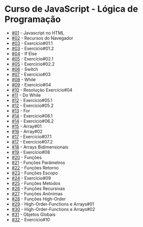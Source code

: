 <h1>Curso de JavaScript - Lógica de Programação</h1>

<ul>
  <li><a href="https://aleretamero.github.io/onebitcode/js1-logica-de-programacao/01-javascript-no-html/">#01</a> - Javascript no HTML</li>
  <li><a href="https://aleretamero.github.io/onebitcode/js1-logica-de-programacao/02-recursos-do-navegador/">#02</a> - Recursos do Navegador</li>
  <li><a href="https://aleretamero.github.io/onebitcode/js1-logica-de-programacao/03-exercicio-01/ex001/">#03</a> - Exercício#01.1</li>
  <li><a href="https://aleretamero.github.io/onebitcode/js1-logica-de-programacao/03-exercicio-01/ex002/">#03</a> - Exercício#01.2</li>
  <li><a href="https://aleretamero.github.io/onebitcode/js1-logica-de-programacao/04-if-else/">#04</a> - If Else</li>
  <li><a href="https://aleretamero.github.io/onebitcode/js1-logica-de-programacao/05-exercicio-02/ex001/">#05</a> - Exercício#02.1</li>
  <li><a href="https://aleretamero.github.io/onebitcode/js1-logica-de-programacao/05-exercicio-02/ex002/">#05</a> - Exercício#02.2</li>
  <li><a href="https://aleretamero.github.io/onebitcode/js1-logica-de-programacao/06-switch/">#06</a> - Switch</li>
  <li><a href="https://aleretamero.github.io/onebitcode/js1-logica-de-programacao/07-exercicio-03/">#07</a> - Exercício#03</li>
  <li><a href="https://aleretamero.github.io/onebitcode/js1-logica-de-programacao/08-while/">#08</a> - While</li>
  <li><a href="https://aleretamero.github.io/onebitcode/js1-logica-de-programacao/09-exercicio-04/">#09</a> - Exercício#04</li>
  <li><a href="https://aleretamero.github.io/onebitcode/js1-logica-de-programacao/10-resolucao-exercicio-04/">#10</a> - Resolução Exercício#04</li>
  <li><a href="https://aleretamero.github.io/onebitcode/js1-logica-de-programacao/11-do-while/">#11</a> - Do While</li>
  <li><a href="https://aleretamero.github.io/onebitcode/js1-logica-de-programacao/12-exercicio-05/ex001/">#12</a> - Exercício#05.1</li>
  <li><a href="https://aleretamero.github.io/onebitcode/js1-logica-de-programacao/12-exercicio-05/ex002/">#12</a> - Exercício#05.2</li>
  <li><a href="https://aleretamero.github.io/onebitcode/js1-logica-de-programacao/13-for/">#13</a> - For</li>
  <li><a href="https://aleretamero.github.io/onebitcode/js1-logica-de-programacao/14-exercicio-06/ex001/">#14</a> - Exercício#06.1</li>
  <li><a href="https://aleretamero.github.io/onebitcode/js1-logica-de-programacao/14-exercicio-06/ex002/">#14</a> - Exercício#06.2</li>
  <li><a href="https://aleretamero.github.io/onebitcode/js1-logica-de-programacao/15-array-01/">#15</a> - Array#01</li>
  <li><a href="https://aleretamero.github.io/onebitcode/js1-logica-de-programacao/16-array-02/">#16</a> - Array#02</li>
  <li><a href="https://aleretamero.github.io/onebitcode/js1-logica-de-programacao/17-exercicio-07/ex001/">#17</a> - Exercício#07.1</li>
  <li><a href="https://aleretamero.github.io/onebitcode/js1-logica-de-programacao/17-exercicio-07/ex002/">#17</a> - Exercício#07.2</li>
  <li><a href="https://aleretamero.github.io/onebitcode/js1-logica-de-programacao/18-arrays-bidimensionais/">#18</a> - Arrays Bidimensionais</li>
  <li><a href="https://aleretamero.github.io/onebitcode/js1-logica-de-programacao/19-exercicio-08/">#19</a> - Exercício#08</li>
  <li><a href="https://aleretamero.github.io/onebitcode/js1-logica-de-programacao/20-funcoes/">#20</a> - Funções</li>
  <li><a href="https://aleretamero.github.io/onebitcode/js1-logica-de-programacao/21-funcoes-parametros/">#21</a> - Funções Parâmetros</li>
  <li><a href="https://aleretamero.github.io/onebitcode/js1-logica-de-programacao/22-funcoes-retorno/">#22</a> - Funções Retorno</li>
  <li><a href="https://aleretamero.github.io/onebitcode/js1-logica-de-programacao/23-funcoes-escopo/">#23</a> - Funções Escopo</li>
  <li><a href="https://aleretamero.github.io/onebitcode/js1-logica-de-programacao/24-exercicio-09/">#24</a> - Exercício#09</li>
  <li><a href="https://aleretamero.github.io/onebitcode/js1-logica-de-programacao/25-funcoes-metodos/">#25</a> - Funções Metodos</li>
  <li><a href="https://aleretamero.github.io/onebitcode/js1-logica-de-programacao/26-funcoes-recursivas/">#26</a> - Funções Recursivas</li>
  <li><a href="https://aleretamero.github.io/onebitcode/js1-logica-de-programacao/27-funcoes-anonimas/">#27</a> - Funções Anônimas</li>
  <li><a href="https://aleretamero.github.io/onebitcode/js1-logica-de-programacao/28-funcoes-high-order/">#28</a> - Funções High-Order</li>
  <li><a href="https://aleretamero.github.io/onebitcode/js1-logica-de-programacao/29-high-order-functions-e-arrays-01/">#29</a> - High-Order-Functions e Arrays#01</li>
  <li><a href="https://aleretamero.github.io/onebitcode/js1-logica-de-programacao/30-high-order-functions-e-arrays-02/">#30</a> - High-Order-Functions e Arrays#02</li>
  <li><a href="https://aleretamero.github.io/onebitcode/js1-logica-de-programacao/31-objetos-globais/">#31</a> - Objetos Globais</li>
  <li><a href="https://aleretamero.github.io/onebitcode/js1-logica-de-programacao/32-exercicio-10/">#32</a> - Exercício#10</li>
</ul>
